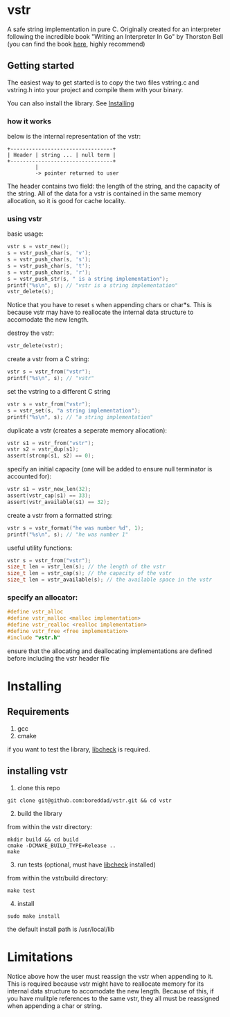 # vstr

A safe string implementation in pure C. Originally created for
an interpreter following the incredible book "Writing an Interpreter In Go"
by Thorston Bell (you can find the book [here](https://interpreterbook.com/), highly recommend)

## Getting started

The easiest way to get started is to copy the two files vstring.c and vstring.h into
your project and compile them with your binary.

You can also install the library. See [Installing](#installing)

### how it works

below is the internal representation of the vstr:

```shell
+---------------------------------+
| Header | string ... | null term |
+---------------------------------+
         |
         -> pointer returned to user
```

The header contains two field: the length of the string, and the capacity of the string.
All of the data for a vstr is contained in the same memory allocation, so it is good
for cache locality.

### using vstr

basic usage:

```c
vstr s = vstr_new();
s = vstr_push_char(s, 'v');
s = vstr_push_char(s, 's');
s = vstr_push_char(s, 't');
s = vstr_push_char(s, 'r');
s = vstr_push_str(s, " is a string implementation");
printf("%s\n", s); // "vstr is a string implementation"
vstr_delete(s);
```

Notice that you have to reset `s` when appending chars or char*s. This is because vstr
may have to reallocate the internal data structure to accomodate the new
length.

destroy the vstr:

```c
vstr_delete(vstr);
```

create a vstr from a C string:

```c
vstr s = vstr_from("vstr");
printf("%s\n", s); // "vstr"
```

set the vstring to a different C string

```c
vstr s = vstr_from("vstr");
s = vstr_set(s, "a string implementation");
printf("%s\n", s); // "a string implementation"
```

duplicate a vstr (creates a seperate memory allocation):

```c
vstr s1 = vstr_from("vstr");
vstr s2 = vstr_dup(s1);
assert(strcmp(s1, s2) == 0);
```

specify an initial capacity
(one will be added to ensure null terminator is accounted for):

```c
vstr s1 = vstr_new_len(32);
assert(vstr_cap(s1) == 33);
assert(vstr_available(s1) == 32);
```

create a vstr from a formatted string:

```c
vstr s = vstr_format("he was number %d", 1);
printf("%s\n", s); // "he was number 1"
```

useful utility functions:

```c
vstr s = vstr_from("vstr");
size_t len = vstr_len(s); // the length of the vstr
size_t len = vstr_cap(s); // the capacity of the vstr
size_t len = vstr_available(s); // the available space in the vstr
```

### specify an allocator:

```c
#define vstr_alloc
#define vstr_malloc <malloc implementation>
#define vstr_realloc <realloc implementation>
#define vstr_free <free implementation>
#include "vstr.h"
```

ensure that the allocating and deallocating implementations are defined before
including the vstr header file

# Installing

## Requirements

1. gcc
2. cmake

if you want to test the library, [libcheck](https://github.com/libcheck/check) is required.

## installing vstr

1. clone this repo

```console
git clone git@github.com:boreddad/vstr.git && cd vstr
```

2. build the library

from within the vstr directory:

```console
mkdir build && cd build
cmake -DCMAKE_BUILD_TYPE=Release ..
make
```

3. run tests (optional, must have [libcheck](https://github.com/libcheck/check) installed)

from within the vstr/build directory:

```console
make test
```

4. install

```console
sudo make install
```

the default install path is /usr/local/lib

# Limitations

Notice above how the user must reassign the vstr when appending to it. This is required because
vstr might have to reallocate memory for its internal data structure to accomodate the new
length. Because of this, if you have mulitple references to the same vstr, they all must be reassigned
when appending a char or string.
